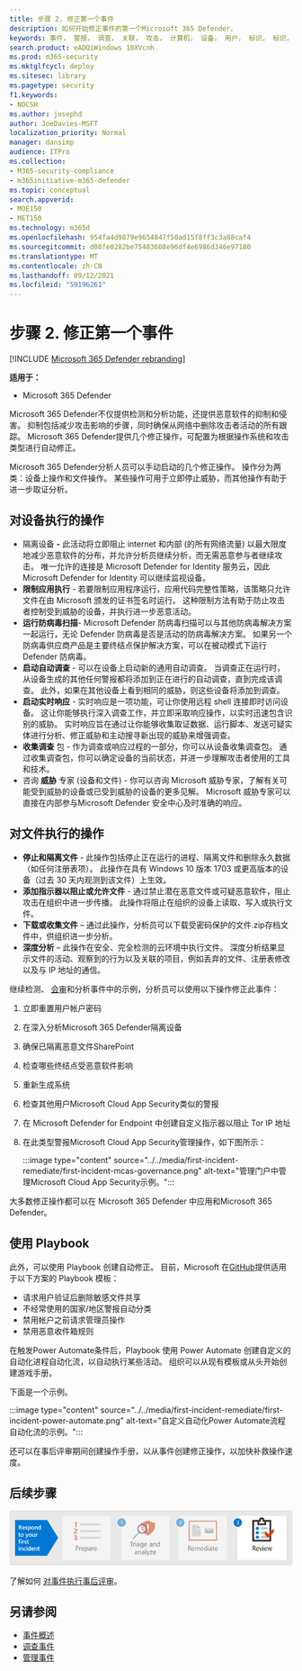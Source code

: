 ```yaml
---
title: 步骤 2. 修正第一个事件
description: 如何开始修正事件的第一个Microsoft 365 Defender。
keywords: 事件， 警报， 调查， 关联， 攻击， 计算机， 设备， 用户， 标识， 标识， 邮箱， 电子邮件， 365， microsoft， m365， 事件响应， 网络攻击
search.product: eADQiWindows 10XVcnh
ms.prod: m365-security
ms.mktglfcycl: deploy
ms.sitesec: library
ms.pagetype: security
f1.keywords:
- NOCSH
ms.author: josephd
author: JoeDavies-MSFT
localization_priority: Normal
manager: dansimp
audience: ITPro
ms.collection:
- M365-security-compliance
- m365initiative-m365-defender
ms.topic: conceptual
search.appverid:
- MOE150
- MET150
ms.technology: m365d
ms.openlocfilehash: 954fa4d9879e9654847f50ad15f8ff3c3a88caf4
ms.sourcegitcommit: d08fe0282be75483608e96df4e6986d346e97180
ms.translationtype: MT
ms.contentlocale: zh-CN
ms.lasthandoff: 09/12/2021
ms.locfileid: "59196261"
---
```

# <a name="step-2-remediate-your-first-incident"></a>步骤 2. 修正第一个事件

[!INCLUDE [Microsoft 365 Defender rebranding](../includes/microsoft-defender.md)]

**适用于：**
- Microsoft 365 Defender

Microsoft 365 Defender不仅提供检测和分析功能，还提供恶意软件的抑制和侵害。 抑制包括减少攻击影响的步骤，同时确保从网络中删除攻击者活动的所有跟踪。  Microsoft 365 Defender提供几个修正操作，可配置为根据操作系统和攻击类型进行[](m365d-autoir.md)自动修正。

Microsoft 365 Defender分析人员可以手动启动的几个修正操作。 操作分为两类：设备上操作和文件操作。 某些操作可用于立即停止威胁，而其他操作有助于进一步取证分析。

## <a name="actions-on-devices"></a>对设备执行的操作

- 隔离设备 **-** 此活动将立即阻止 internet 和内部 (的所有网络流量) 以最大限度地减少恶意软件的分布，并允许分析员继续分析，而无需恶意参与者继续攻击。 唯一允许的连接是 Microsoft Defender for Identity 服务云，因此 Microsoft Defender for Identity 可以继续监视设备。 
- **限制应用执行** - 若要限制应用程序运行，应用代码完整性策略，该策略只允许文件在由 Microsoft 颁发的证书签名时运行。 这种限制方法有助于防止攻击者控制受到威胁的设备，并执行进一步恶意活动。
- **运行防病毒扫描**- Microsoft Defender 防病毒扫描可以与其他防病毒解决方案一起运行，无论 Defender 防病毒是否是活动的防病毒解决方案。 如果另一个防病毒供应商产品是主要终结点保护解决方案，可以在被动模式下运行 Defender 防病毒。
- **启动自动调查** - 可以在设备上启动新的通用自动调查。 当调查正在运行时，从设备生成的其他任何警报都将添加到正在进行的自动调查，直到完成该调查。 此外，如果在其他设备上看到相同的威胁，则这些设备将添加到调查。
- **启动实时响应** - 实时响应是一项功能，可让你使用远程 shell 连接即时访问设备。 这让你能够执行深入调查工作，并立即采取响应操作，以实时迅速包含识别的威胁。 实时响应旨在通过让你能够收集取证数据、运行脚本、发送可疑实体进行分析、修正威胁和主动搜寻新出现的威胁来增强调查。
- **收集调查** 包 - 作为调查或响应过程的一部分，你可以从设备收集调查包。 通过收集调查包，你可以确定设备的当前状态，并进一步理解攻击者使用的工具和技术。 
- 咨询 **威胁** 专家 (设备和文件) - 你可以咨询 Microsoft 威胁专家，了解有关可能受到威胁的设备或已受到威胁的设备的更多见解。 Microsoft 威胁专家可以直接在内部参与Microsoft Defender 安全中心及时准确的响应。 

## <a name="actions-on-files"></a>对文件执行的操作

- **停止和隔离文件** - 此操作包括停止正在运行的进程、隔离文件和删除永久数据（如任何注册表项）。 此操作在具有 Windows 10 版本 1703 或更高版本的设备（过去 30 天内观测到该文件）上生效。 
- **添加指示器以阻止或允许文件** - 通过禁止潜在恶意文件或可疑恶意软件，阻止攻击在组织中进一步传播。 此操作将阻止在组织的设备上读取、写入或执行文件。
- **下载或收集文件** – 通过此操作，分析员可以下载受密码保护的文件.zip存档文件中，供组织进一步分析。
- **深度分析** – 此操作在安全、完全检测的云环境中执行文件。 深度分析结果显示文件的活动、观察到的行为以及关联的项目，例如丢弃的文件、注册表修改以及与 IP 地址的通信。 

继续检测、 [会审](first-incident-analyze.md#analyze-your-first-incident)和分析事件中的示例，分析员可以使用以下操作修正此事件：

1. 立即重置用户帐户密码
2. 在深入分析Microsoft 365 Defender隔离设备
3. 确保已隔离恶意文件SharePoint
4. 检查哪些终结点受恶意软件影响
5. 重新生成系统
6. 检查其他用户Microsoft Cloud App Security类似的警报
7. 在 Microsoft Defender for Endpoint 中创建自定义指示器以阻止 Tor IP 地址
8. 在此类型警报Microsoft Cloud App Security管理操作，如下图所示：

   :::image type="content" source="../../media/first-incident-remediate/first-incident-mcas-governance.png" alt-text="管理门户中管理Microsoft Cloud App Security示例。"::: 
 
大多数修正操作都可以在 Microsoft 365 Defender 中应用和Microsoft 365 Defender。 

## <a name="using-playbooks"></a>使用 Playbook

此外，可以使用 Playbook 创建自动修正。 目前，Microsoft 在[GitHub](https://github.com/microsoft/Microsoft-Cloud-App-Security/tree/master/Playbooks)提供适用于以下方案的 Playbook 模板：

- 请求用户验证后删除敏感文件共享
- 不经常使用的国家/地区警报自动分类
- 禁用帐户之前请求管理员操作
- 禁用恶意收件箱规则

在触发Power Automate条件后，Playbook 使用 Power Automate 创建自定义的自动化进程自动化流，以自动执行某些活动。 组织可以从现有模板或从头开始创建游戏手册。 

下面是一个示例。
 
:::image type="content" source="../../media/first-incident-remediate/first-incident-power-automate.png" alt-text="自定义自动化Power Automate流程自动化流的示例。"::: 
 
还可以在事后评审期间创建操作手册[](first-incident-post.md)，以从事件创建修正操作，以加快补救操作速度。 

## <a name="next-step"></a>后续步骤

[![步骤 3：了解如何对事件执行事后评审。](../../media/first-incident-overview/first-incident-path-step3.png)](first-incident-post.md)

了解如何 [对事件执行事后评审](first-incident-post.md)。

## <a name="see-also"></a>另请参阅

- [事件概述](incidents-overview.md)
- [调查事件](investigate-incidents.md)
- [管理事件](manage-incidents.md)
